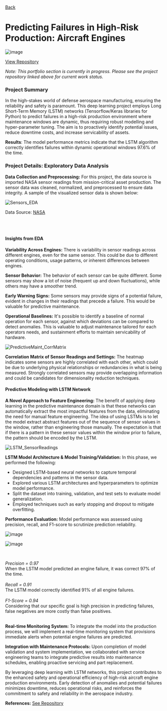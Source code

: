 [Back](https://zenjen-devs.github.io)

# Predicting Failures in High-Risk Production: Aircraft Engines

![image](https://github.com/zenjen-devs/zenjen-devs.github.io/assets/84609216/c4bb9213-a0f0-495a-bade-8b65391429ca)

[View Repository](https://github.com/zenjen-dev/deep-learning_predicting-failures/blob/main/DeepLearning_PredictiveMaintenance.ipynb) <br>

*Note: This portfolio section is currently in progress. Please see the project repository linked above for current work status.*

<h3> Project Summary </h3>

In the high-stakes world of defense aerospace manufacturing, ensuring the reliability and safety is paramount. This deep learning project employs Long Short-Term Memory (LSTM) networks (Tensorflow/Keras libraries for Python) to predict failures in a high-risk production environment where maintenance windows are dynamic, thus requiring robust modelling and hyper-parameter tuning. The aim is to proactively identify potential issues, reduce downtime costs, and increase servicability of assets.

**Results**: The model performance metrics indicate that the LSTM algorithm correctly identifies failures within dynamic operational windows 97.6% of the time.

<h3> Project Details: Exploratory Data Analysis </h3>

**Data Collection and Preprocessing:**
For this project, the data source is imported NASA sensor readings from mission-critical asset production. The sensor data was cleaned, normalized, and preprocessed to ensure data integrity. A sample of the visualized sensor data is shown below:
<br>

![Sensors_EDA](https://github.com/zenjen-devs/zenjen-devs.github.io/assets/84609216/d4d91dc9-d2bf-4426-ad6f-99ec2ab864c7)
  
Data Source: [NASA](https://data.nasa.gov)

<br><br>

#### Insights from EDA

**Variability Across Engines:** There is variability in sensor readings across different engines, even for the same sensor. This could be due to different operating conditions, usage patterns, or inherent differences between engines.

**Sensor Behavior:** The behavior of each sensor can be quite different. Some sensors may show a lot of noise (frequent up and down fluctuations), while others may have a smoother trend.

**Early Warning Signs:** Some sensors may provide signs of a potential failure, evident in changes in their readings that precede a failure. This would be valuable for predictive maintenance.

**Operational Baselines:** It's possible to identify a baseline of normal operation for each sensor, against which deviations can be compared to detect anomalies. This is valuable to adjust maintenance tailored for each operators needs, and sustainment efforts to maintain servicability of hardware.
<br>

![PredictiveMaint_CorrMatrix](https://github.com/zenjen-devs/zenjen-devs.github.io/assets/84609216/54d47003-d9e1-4071-b0c6-607009987a42)

**Correlation Matrix of Sensor Readings and Settings:** The heatmap indicates some sensors are highly correlated with each other, which could be due to underlying physical relationships or redundancies in what is being measured. Strongly correlated sensors may provide overlapping information and could be candidates for dimensionality reduction techniques.

#### Predictive Modeling with LSTM Network

**A Novel Approach to Feature Engineering:**
The benefit of applying deep learning in the predictive maintenance domain is that these networks can automatically extract the most impactful features from the data, eliminating the need for manual feature engineering. The idea of using LSTMs is to let the model extract abstract features out of the sequence of sensor values in the window, rather than engineering those manually. The expectation is that if there is a pattern in these sensor values within the window prior to failure, the pattern should be encoded by the LSTM.

![LSTM_SensorReadings](https://github.com/zenjen-devs/zenjen-devs.github.io/assets/84609216/f550ed65-f9fc-4827-89b3-c1df4b83f4d8)


**LSTM Model Architecture & Model Training/Validation:** In this phase, we performed the following:
   - Designed LSTM-based neural networks to capture temporal dependencies and patterns in the sensor data.
   - Explored various LSTM architectures and hyperparameters to optimize model performance.
   - Split the dataset into training, validation, and test sets to evaluate model generalization.
   - Employed techniques such as early stopping and dropout to mitigate overfitting.

**Performance Evaluation:**
Model performance was assessed using precision, recall, and F1-score to scrutinize prediction reliability. <br>

   ![image](https://github.com/zenjen-devs/zenjen-devs.github.io/assets/84609216/d776bfe9-22d8-49f1-b4b7-5c14802e0a27)
   <br>


   ![image](https://github.com/zenjen-devs/zenjen-devs.github.io/assets/84609216/ae2445e8-c165-4166-8039-ece055c91823)
     <br>
     
<br>

*Precision = 0.97*
<br>
When the LSTM model predicted an engine failure, it was correct 97% of the time.
<br>
<br>
*Recall = 0.91*
<br>
The LSTM model correctly identified 91% of all engine failures.
<br>
<br>
*F1-Score = 0.94*
<br> 
Considering that our specific goal is high precision in predicting failures, false negatives are more costly than false positives.
<br>
<br>

**Real-time Monitoring System:**
To integrate the model into the production process, we will implement a real-time monitoring system that provisions immediate alerts when potential engine failures are predicted.

**Integration with Maintenance Protocols:**
Upon completion of model validation and system implementation, we collaborated with service engineering teams to integrate predictive results into maintenance schedules, enabling proactive servicing and part replacement. <br>

By leveraging deep learning with LSTM networks, this project contributes to the enhanced safety and operational efficiency of high-risk aircraft engine production environments. Early detection of anomalies and potential failures minimizes downtime, reduces operational risks, and reinforces the commitment to safety and reliability in the aerospace industry.

**References:** [See Repository](https://github.com/zenjen-dev/deep-learning_predicting-failures/blob/main/DeepLearning_PredictiveMaintenance.ipynb) 
